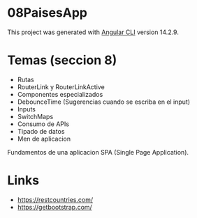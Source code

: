 # 08PaisesApp

This project was generated with [Angular CLI](https://github.com/angular/angular-cli) version 14.2.9.

# Temas (seccion 8)

* Rutas
* RouterLink y RouterLinkActive
* Componentes especializados
* DebounceTime (Sugerencias cuando se escriba en el input)
* Inputs
* SwitchMaps
* Consumo de APIs
* Tipado de datos
* Men de aplicacion

Fundamentos de una aplicacion SPA (Single Page Application).

# Links

* https://restcountries.com/
* https://getbootstrap.com/
